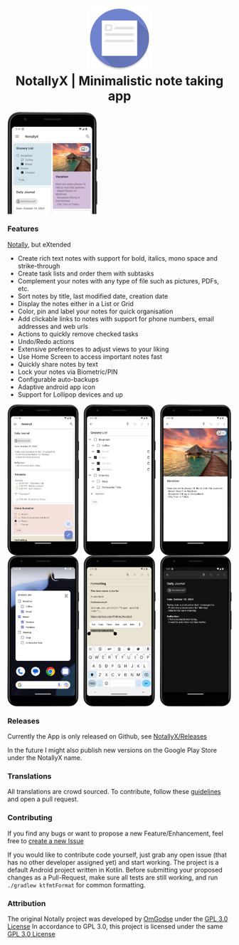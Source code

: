 <h1 align="center">
    <img src="fastlane/metadata/android/en-US/images/icon.png" alt="icon" />
    <br />
    <b>NotallyX | Minimalistic note taking app</b>
</h1>

<div align="center" style="display: flex; justify-content: space-between; width: 100%;">
    <img src="fastlane/metadata/android/en-US/images/phoneScreenshots/1_preview.png" alt="Image 1" style="width: 40%;">
</div>


### Features
[Notally](https://github.com/OmGodse/Notally), but eXtended

* Create rich text notes with support for bold, italics, mono space and strike-through
* Create task lists and order them with subtasks
* Complement your notes with any type of file such as pictures, PDFs, etc.
* Sort notes by title, last modified date, creation date
* Display the notes either in a List or Grid
* Color, pin and label your notes for quick organisation
* Add clickable links to notes with support for phone numbers, email addresses and web urls
* Actions to quickly remove checked tasks
* Undo/Redo actions
* Extensive preferences to adjust views to your liking
* Use Home Screen to access important notes fast
* Quickly share notes by text
* Lock your notes via Biometric/PIN
* Configurable auto-backups
* Adaptive android app icon
* Support for Lollipop devices and up

<div style="display: flex; justify-content: space-between; width: 100%;">
  <img src="fastlane/metadata/android/en-US/images/phoneScreenshots/6.png" alt="Image 6" style="width: 32%;"/>
  <img src="fastlane/metadata/android/en-US/images/phoneScreenshots/2.png" alt="Image 2" style="width: 32%;"/>
  <img src="fastlane/metadata/android/en-US/images/phoneScreenshots/3.png" alt="Image 3" style="width: 32%;"/>
</div>

<div style="display: flex; justify-content: space-between; width: 100%;">
  <img src="fastlane/metadata/android/en-US/images/phoneScreenshots/4.png" alt="Image 4" style="width: 32%;"/>
  <img src="fastlane/metadata/android/en-US/images/phoneScreenshots/5.png" alt="Image 5" style="width: 32%;"/>
  <img src="fastlane/metadata/android/en-US/images/phoneScreenshots/7.png" alt="Image 7" style="width: 32%;"/>
</div>

### Releases
Currently the App is only released on Github, see [NotallyX/Releases](https://github.com/PhilKes/NotallyX/releases)

In the future I might also publish new versions on the Google Play Store under the NotallyX name.

### Translations
All translations are crowd sourced. To contribute, follow these [guidelines](https://m2.material.io/design/communication/writing.html) and open a pull request.


### Contributing
If you find any bugs or want to propose a new Feature/Enhancement, feel free to [create a new Issue](https://github.com/PhilKes/NotallyX/issues/new)

If you would like to contribute code yourself, just grab any open issue (that has no other developer assigned yet) and start working.
The project is a default Android project written in Kotlin.
Before submitting your proposed changes as a Pull-Request, make sure all tests are still working, and run `./gradlew ktfmtFormat` for common formatting.

### Attribution
The original Notally project was developed by [OmGodse](https://github.com/OmGodse) under the [GPL 3.0 License](https://github.com/OmGodse/Notally/blob/master/LICENSE.md)
In accordance to GPL 3.0, this project is licensed under the same [GPL 3.0 License](https://github.com/PhilKes/NotallyX/blob/master/LICENSE.md)